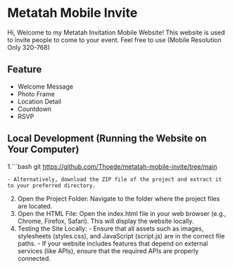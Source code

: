 # Metatah Mobile Invite

Hi, Welcome to my Metatah Invitation Mobile Website! This website is used to invite people to come to your event. Feel free to use (Mobile Resolution Only 320-768)

## Feature
- Welcome Message
- Photo Frame
- Location Detail
- Countdown
- RSVP

## Local Development (Running the Website on Your Computer)
  1.```bash 
  git https://github.com/Thoede/metatah-mobile-invite/tree/main

    - Alternatively, download the ZIP file of the project and extract it to your preferred directory.
  2. Open the Project Folder: Navigate to the folder where the project files are located.
  3. Open the HTML File: Open the index.html file in your web browser (e.g., Chrome, Firefox, Safari). This will display the website locally.
  4. Testing the Site Locally:
    - Ensure that all assets such as images, stylesheets (styles.css), and JavaScript (script.js) are in the correct file paths.
    - If your website includes features that depend on external services (like APIs), ensure that the required APIs are properly connected.

